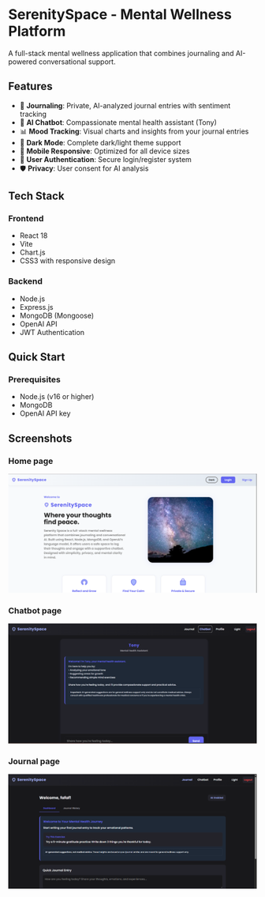 # SerenitySpace - Mental Wellness Platform

A full-stack mental wellness application that combines journaling and AI-powered conversational support.

## Features

- 📝 **Journaling**: Private, AI-analyzed journal entries with sentiment tracking
- 🤖 **AI Chatbot**: Compassionate mental health assistant (Tony)
- 📊 **Mood Tracking**: Visual charts and insights from your journal entries
- 🌙 **Dark Mode**: Complete dark/light theme support
- 📱 **Mobile Responsive**: Optimized for all device sizes
- 🔐 **User Authentication**: Secure login/register system
- 🛡️ **Privacy**: User consent for AI analysis

## Tech Stack

### Frontend
- React 18
- Vite
- Chart.js
- CSS3 with responsive design

### Backend
- Node.js
- Express.js
- MongoDB (Mongoose)
- OpenAI API
- JWT Authentication

## Quick Start

### Prerequisites
- Node.js (v16 or higher)
- MongoDB
- OpenAI API key

## Screenshots

### Home page
![Demo Screenshot](screenshots/home.png)

### Chatbot page
![Demo Screenshot](screenshots/chatbot.png)

### Journal page
![Demo Screenshot](screenshots/journal.png)

